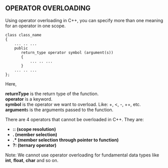 ## OPERATOR OVERLOADING

Using operator overloading in C++, you can specify more than one meaning for an operator in one scope.

```
class class_name
{
    ... .. ...
    public
       return_type operator symbol (argument(s))
       {
           ... .. ...
       } 
    ... .. ...
};
```
Here,

**returnType** is the return type of the function.<br/>
**operator** is a keyword.<br/>
**symbol** is the operator we want to overload. Like: +, <, -, ++, etc.<br/>
**argument**s is the arguments passed to the function.<br/>

There are 4 operators that cannot be overloaded in C++. They are:

- __:: (scope resolution)__
- __. (member selection)__
- __.* (member selection through pointer to function)__
- __?: (ternary operator)__

Note: We cannot use operator overloading for fundamental data types like **int**, **float**, **char** and so on.
